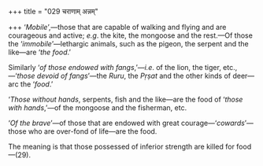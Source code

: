 +++
title = "029 चराणाम् अन्नम्"

+++
‘*Mobile*’,—those that are capable of walking and flying and are
courageous and active; *e.g*. the kite, the mongoose and the rest.—Of
those the ‘*immobile*’—lethargic animals, such as the pigeon, the
serpent and the like—are ‘*the food*.’

Similarly ‘*of those endowed* *with* *fangs*,’—*i.e*. of the lion, the
tiger, etc.,—‘*those devoid of* *fangs*’—the *Ruru*, the *Pṛṣat* and the
other kinds of deer—arc the ‘*food*.’

‘*Those without hands*, serpents, fish and the like—are the food of
‘*those with hands*,’—of the mongoose and the fisherman, etc.

‘*Of* *the brave*’—of those that are endowed with great
courage—‘*cowards*’—those who are over-fond of life—are the food.

The meaning is that those possessed of inferior strength are killed for
food—(29).


